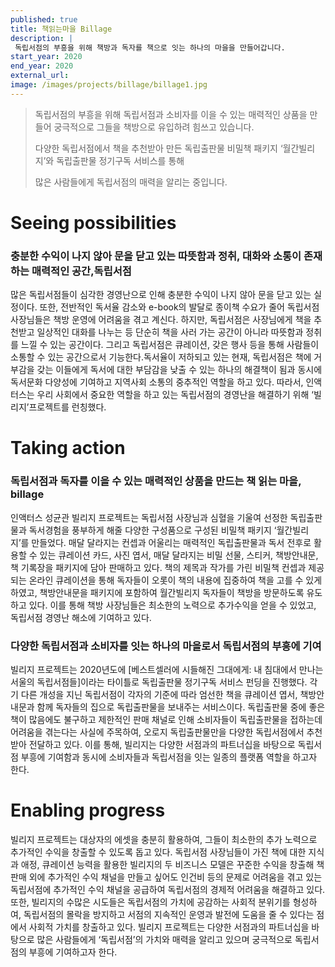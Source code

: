 ```yaml
---
published: true
title: 책읽는마을 Billage
description: |
 독립서점의 부흥을 위해 책방과 독자를 책으로 잇는 하나의 마을을 만들어갑니다.
start_year: 2020
end_year: 2020
external_url:
image: /images/projects/billage/billage1.jpg
---
```


>독립서점의 부흥을 위해 독립서점과 소비자를 이을 수 있는 매력적인 상품을 만들어 궁극적으로 그들을 책방으로 유입하려 힘쓰고 있습니다. 
>
>다양한 독립서점에서 책을 추천받아 만든 독립출판물 비밀책 패키지 ‘월간빌리지’와 독립출판물 정기구독 서비스를 통해
>
>많은 사람들에게 독립서점의 매력을 알리는 중입니다.


# Seeing possibilities

### 충분한 수익이 나지 않아 문을 닫고 있는 따뜻함과 정취, 대화와 소통이 존재하는 매력적인 공간,독립서점

많은 독립서점들이 심각한 경영난으로 인해 충분한 수익이 나지 않아 문을 닫고 있는 실정이다. 또한, 전반적인 독서율 감소와 e-book의 발달로 종이책 수요가 줄어 독립서점 사장님들은 책방 운영에 어려움을 겪고 계신다. 하지만, 독립서점은 사장님에게 책을 추천받고 일상적인 대화를 나누는 등 단순히 책을 사러 가는 공간이 아니라 따뜻함과 정취를 느낄 수 있는 공간이다. 그리고 독립서점은 큐레이션, 갖은 행사 등을 통해 사람들이 소통할 수 있는 공간으로서 기능한다.독서율이 저하되고 있는 현재, 독립서점은 책에 거부감을 갖는 이들에게 독서에 대한 부담감을 낮출 수 있는 하나의 해결책이 됨과 동시에 독서문화 다양성에 기여하고 지역사회 소통의 중추적인 역할을 하고 있다. 따라서, 인액터스는 우리 사회에서 중요한 역할을 하고 있는 독립서점의 경영난을 해결하기 위해 ‘빌리지’프로젝트를 런칭했다. 

# Taking action

### 독립서점과 독자를 이을 수 있는 매력적인 상품을 만드는 책 읽는 마을, billage

인액터스 성균관 빌리지 프로젝트는 독립서점 사장님과 심혈을 기울여 선정한 독립출판물과 독서경험을 풍부하게 해줄 다양한 구성품으로 구성된 비밀책 패키지 ‘월간빌리지’를 만들었다. 매달 달라지는 컨셉과 어울리는 매력적인 독립출판물과 독서 전후로 활용할 수 있는 큐레이션 카드, 사진 엽서, 매달 달라지는 비밀 선물, 스티커, 책방안내문, 책 기록장을 패키지에 담아 판매하고 있다. 책의 제목과 작가를 가린 비밀책 컨셉과 제공되는 온라인 큐레이션을 통해 독자들이 오롯이 책의 내용에 집중하여 책을 고를 수 있게 하였고, 책방안내문을 패키지에 포함하여 월간빌리지 독자들이 책방을 방문하도록 유도하고 있다. 이를 통해 책방 사장님들은 최소한의 노력으로 추가수익을 얻을 수 있었고, 독립서점 경영난 해소에 기여하고 있다. 

### 다양한 독립서점과 소비자를 잇는 하나의 마을로서 독립서점의 부흥에 기여

빌리지 프로젝트는 2020년도에 [베스트셀러에 시들해진 그대에게: 내 침대에서 만나는 서울의 독립서점들]이라는 타이틀로 독립출판물 정기구독 서비스 펀딩을 진행했다. 각기 다른 개성을 지닌 독립서점이 각자의 기준에 따라 엄선한 책을 큐레이션 엽서, 책방안내문과 함께 독자들의 집으로 독립출판물을 보내주는 서비스이다. 독립출판물 중에 좋은 책이 많음에도 불구하고 제한적인 판매 채널로 인해 소비자들이 독립출판물을 접하는데 어려움을 겪는다는 사실에 주목하여, 오로지 독립출판물만을 다양한 독립서점에서 추천받아 전달하고 있다. 이를 통해, 빌리지는 다양한 서점과의 파트너십을 바탕으로 독립서점 부흥에 기여함과 동시에 소비자들과 독립서점을 잇는 일종의 플랫폼 역할을 하고자 한다.

# Enabling progress

빌리지 프로젝트는 대상자의 에셋을 충분히 활용하여, 그들이 최소한의 추가 노력으로 추가적인 수익을 창출할 수 있도록 돕고 있다. 독립서점 사장님들이 가진 책에 대한 지식과 애정, 큐레이션 능력을 활용한 빌리지의 두 비즈니스 모델은 꾸준한 수익을 창출해 책 판매 외에 추가적인 수익 채널을 만들고 싶어도 인건비 등의 문제로 어려움을 겪고 있는 독립서점에 추가적인 수익 채널을 공급하여 독립서점의 경제적 어려움을 해결하고 있다. 또한, 빌리지의 수많은 시도들은 독립서점의 가치에 공감하는 사회적 분위기를 형성하여, 독립서점의 몰락을 방지하고 서점의 지속적인 운영과 발전에 도움을 줄 수 있다는 점에서 사회적 가치를 창출하고 있다. 빌리지 프로젝트는 다양한 서점과의 파트너십을 바탕으로 많은 사람들에게 ‘독립서점’의 가치와 매력을 알리고 있으며 궁극적으로 독립서점의 부흥에 기여하고자 한다. 
